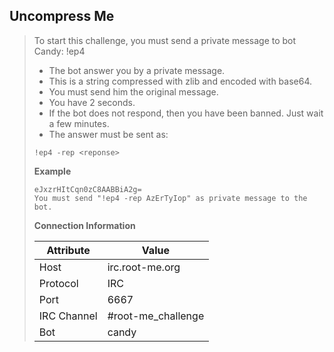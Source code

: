 Uncompress Me
-------------

> To start this challenge, you must send a private message to bot Candy: !ep4
>
> - The bot answer you by a private message.
> - This is a string compressed with zlib and encoded with base64.
> - You must send him the original message.
> - You have 2 seconds.
> - If the bot does not respond, then you have been banned.
>   Just wait a few minutes.
> - The answer must be sent as:
>
> ```
> !ep4 -rep <reponse>
> ```
>
> **Example**
>
> ```
> eJxzrHItCqn0zC8AABBiA2g=
> You must send "!ep4 -rep AzErTyIop" as private message to the bot.
> ```
>
> **Connection Information**
>
> | Attribute   | Value              |
> |-------------|--------------------|
> | Host        | irc.root-me.org    |
> | Protocol    | IRC                |
> | Port        | 6667               |
> | IRC Channel | #root-me_challenge |
> | Bot         | candy              |

